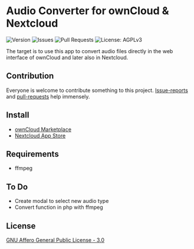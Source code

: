 # Audio Converter for ownCloud & Nextcloud

![Version](https://img.shields.io/github/release/prsnbrg/files_audio_converter.svg)&#160;![Issues](https://img.shields.io/github/issues/prsnbrg/files_audio_converter.svg)&#160;![Pull Requests](https://img.shields.io/github/issues-pr/prsnbrg/files_audio_converter)&#160;![License: AGPLv3](https://img.shields.io/github/license/prsnbrg/files_audio_converter)


The target is to use this app to convert audio files directly in the web interface of ownCloud and later also in Nextcloud.


## Contribution
Everyone is welcome to contribute something to this project.
[Issue-reports](https://github.com/prsnbrg/files_audio_converter/issues) and [pull-requests](https://github.com/prsnbrg/files_audio_converter/pulls) help immensely.

## Install
- [ownCloud Marketplace](https://marketplace.owncloud.com/apps/files_audio_converter)
- [Nextcloud App Store](https://apps.nextcloud.com/apps/files_audio_converter)

## Requirements
- ffmpeg

## To Do
- Create modal to select new audio type
- Convert function in php with ffmpeg

## License
[GNU Affero General Public License - 3.0](http://www.gnu.org/licenses/agpl-3.0.html)
